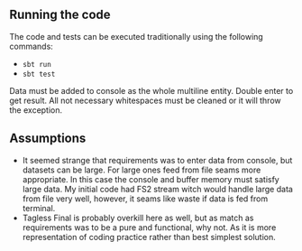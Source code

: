 ## Running the code

The code and tests can be executed traditionally using the following commands:

- `sbt run`
- `sbt test`

Data must be added to console as the whole multiline entity. Double enter to get result. 
All not necessary whitespaces must be cleaned or it will throw the exception.

## Assumptions

- It seemed strange that requirements was to enter data from console, but datasets can be large. For large ones feed from file seams more appropriate.
In this case the console and buffer memory must satisfy large data. My initial code had FS2 stream witch would handle large data from file very well, however, it seams like waste if data is fed from terminal.
- Tagless Final is probably overkill here as well, but as match as requirements was to be a pure and functional, why not. As it is more representation of coding practice rather than best simplest solution.
